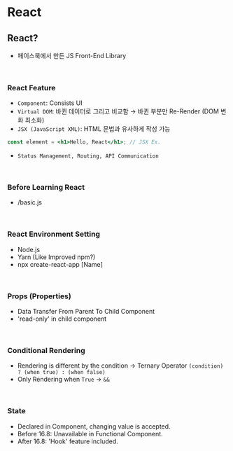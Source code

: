 # React

## React?
- 페이스북에서 만든 JS Front-End Library

<br />

### React Feature
- ```Component```: Consists UI
- ```Virtual DOM```: 바뀐 데이터로 그리고 비교함 → 바뀐 부분만 Re-Render (DOM 변화 최소화)
- ```JSX (JavaScript XML)```: HTML 문법과 유사하게 작성 가능
 ```jsx
 const element = <h1>Hello, React</h1>; // JSX Ex.
 ```
 - ```Status Management, Routing, API Communication```

<br />

### Before Learning React
- /basic.js

<br />

### React Environment Setting
- Node.js
- Yarn (Like Improved npm?)
- npx create-react-app [Name]

<br />

### Props (Properties)
- Data Transfer From Parent To Child Component
- 'read-only' in child component

<br />

### Conditional Rendering
- Rendering is different by the condition -> Ternary Operator ```(condition) ? (when true) : (when false)```
- Only Rendering when ```True``` -> ```&&```

<br />

### State
- Declared in Component, changing value is accepted.
- Before 16.8: Unavailable in Functional Component.
- After 16.8: 'Hook' feature included.

<br />